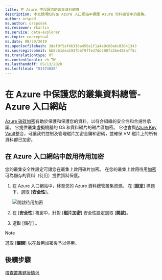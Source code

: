 ```yaml
---
title: 在 Azure 中保護您的叢集資料總管
description: 本文說明如何在 Azure 入口網站中保護 Azure 資料總管中的叢集。
author: orspod
ms.author: orspodek
ms.reviewer: rkarlin
ms.service: data-explorer
ms.topic: conceptual
ms.date: 08/20/2019
ms.openlocfilehash: 3daf9f5af46338a450a1f1a4e9c80a6c83841343
ms.sourcegitcommit: bb8c61dea193fbbf9ffe37dd200fa36e428aff8c
ms.translationtype: MT
ms.contentlocale: zh-TW
ms.lasthandoff: 05/13/2020
ms.locfileid: "83374028"
---
```

# <a name="secure-your-cluster-in-azure-data-explorer---azure-portal"></a>在 Azure 中保護您的叢集資料總管-Azure 入口網站

[Azure 磁碟加密](/azure/security/azure-security-disk-encryption-overview)有助於保護和保護您的資料，以符合組織的安全性和合規性承諾。 它提供叢集虛擬機器的 OS 和資料磁片的磁片區加密。 它也會與[Azure Key Vault](/azure/key-vault/)整合，可讓我們控制及管理磁片加密金鑰和密碼，並確保 VM 磁片上的所有資料都已加密。 
  
## <a name="enable-encryption-at-rest-in-the-azure-portal"></a>在 Azure 入口網站中啟用待用加密
  
您的叢集安全性設定可讓您在叢集上啟用磁片加密。 在您的叢集上啟用待用[加密](/azure/security/fundamentals/encryption-atrest)可為儲存的資料（待用）提供資料保護。 

1. 在 Azure 入口網站中，移至您的 Azure 資料總管叢集資源。 在 [**設定**] 標題下，選取 [**安全性**]。 

    ![開啟待用加密](media/manage-cluster-security/security-encryption-at-rest.png)

1. 在 [**安全性**] 視窗中，針對 [**磁片加密**] 安全性設定選取 [**開啟**]。 

1. 選取 [儲存]  。
 
> [!NOTE]
> 選取 [**關閉**] 以在啟用加密後予以停用。

## <a name="next-steps"></a>後續步驟

[檢查叢集健康情況](check-cluster-health.md)
